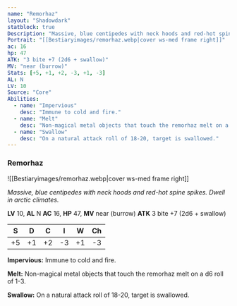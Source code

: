```yaml
---
name: "Remorhaz"
layout: "Shadowdark"
statblock: true
Description: "Massive, blue centipedes with neck hoods and red-hot spine spikes. Dwell in arctic climates."
Portrait: "[[Bestiaryimages/remorhaz.webp|cover ws-med frame right]]"
ac: 16
hp: 47
ATK: "3 bite +7 (2d6 + swallow)"
MV: "near (burrow)"
Stats: [+5, +1, +2, -3, +1, -3]
AL: N
LV: 10
Source: "Core"
Abilities:
  - name: "Impervious"
    desc: "Immune to cold and fire."
  - name: "Melt"
    desc: "Non-magical metal objects that touch the remorhaz melt on a d6 roll of 1-3."
  - name: "Swallow"
    desc: "On a natural attack roll of 18-20, target is swallowed."
---
```


### Remorhaz

![[Bestiaryimages/remorhaz.webp|cover ws-med frame right]]

_Massive, blue centipedes with neck hoods and red-hot spine spikes. Dwell in arctic climates._

**LV** 10, **AL** N
**AC** 16, **HP** 47, **MV** near (burrow)
**ATK** 3 bite +7 (2d6 + swallow)

|  S  |  D  |  C  |  I  |  W  |  Ch  |
|:---:|:---:|:---:|:---:|:---:|:----:|
| +5 | +1 | +2 | -3 | +1 | -3 |

**Impervious:** Immune to cold and fire.

**Melt:** Non-magical metal objects that touch the remorhaz melt on a d6 roll of 1-3.

**Swallow:** On a natural attack roll of 18-20, target is swallowed.

